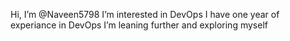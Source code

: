 Hi, I’m @Naveen5798
I’m interested in DevOps 
I have one year of experiance in DevOps
I’m leaning further and exploring myself

